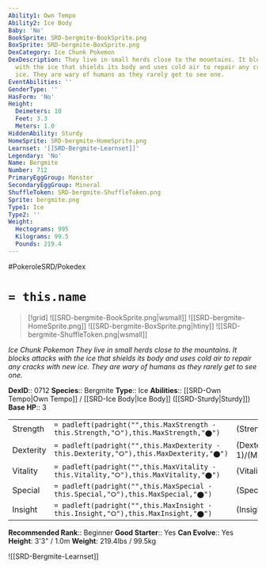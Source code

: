 ```yaml
---
Ability1: Own Tempo
Ability2: Ice Body
Baby: 'No'
BookSprite: SRD-bergmite-BookSprite.png
BoxSprite: SRD-bergmite-BoxSprite.png
DexCategory: Ice Chunk Pokemon
DexDescription: They live in small herds close to the mountains. It blocks attacks
  with the ice that shields its body and uses cold air to repair any cracks with new
  ice. They are wary of humans as they rarely get to see one.
EventAbilities: ''
GenderType: ''
HasForm: 'No'
Height:
  Deimeters: 10
  Feet: 3.3
  Meters: 1.0
HiddenAbility: Sturdy
HomeSprite: SRD-bergmite-HomeSprite.png
Learnset: '[[SRD-Bergmite-Learnset]]'
Legendary: 'No'
Name: Bergmite
Number: 712
PrimaryEggGroup: Monster
SecondaryEggGroup: Mineral
ShuffleToken: SRD-bergmite-ShuffleToken.png
Sprite: bergmite.png
Type1: Ice
Type2: ''
Weight:
  Hectograms: 995
  Kilograms: 99.5
  Pounds: 219.4
---
```


#PokeroleSRD/Pokedex

# `= this.name`

> [!grid]
> ![[SRD-bergmite-BookSprite.png|wsmall]]
> ![[SRD-bergmite-HomeSprite.png]]
> ![[SRD-bergmite-BoxSprite.png|htiny]]
> ![[SRD-bergmite-ShuffleToken.png|wsmall]]


*Ice Chunk Pokemon*
*They live in small herds close to the mountains. It blocks attacks with the ice that shields its body and uses cold air to repair any cracks with new ice. They are wary of humans as they rarely get to see one.*

**DexID**:: 0712
**Species**:: Bergmite
**Type**:: Ice
**Abilities**:: [[SRD-Own Tempo|Own Tempo]] / [[SRD-Ice Body|Ice Body]] ([[SRD-Sturdy|Sturdy]])
**Base HP**:: 3

|           |                                                                                        |                                          |
| --------- | -------------------------------------------------------------------------------------- | ---------------------------------------- |
| Strength  | `= padleft(padright("",this.MaxStrength - this.Strength,"⭘"),this.MaxStrength,"⬤")`    | (Strength::2)/(MaxStrength::4)   |
| Dexterity | `= padleft(padright("",this.MaxDexterity - this.Dexterity,"⭘"),this.MaxDexterity,"⬤")` | (Dexterity:: 1)/(MaxDexterity::3) |
| Vitality  | `= padleft(padright("",this.MaxVitality - this.Vitality,"⭘"),this.MaxVitality,"⬤")`    | (Vitality::2)/(MaxVitality::5)   |
| Special   | `= padleft(padright("",this.MaxSpecial - this.Special,"⭘"),this.MaxSpecial,"⬤")`       | (Special::1)/(MaxSpecial::3)     |
| Insight   | `= padleft(padright("",this.MaxInsight - this.Insight,"⭘"),this.MaxInsight,"⬤")`       | (Insight::1)/(MaxInsight::3)     |


**Recommended Rank**:: Beginner
**Good Starter**:: Yes
**Can Evolve**:: Yes
**Height**: 3'3" / 1.0m
**Weight**: 219.4lbs / 99.5kg

![[SRD-Bergmite-Learnset]]